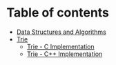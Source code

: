 # Table of contents

* [Data Structures and Algorithms](README.md)
* [Trie](trie/README.md)
  * [Trie - C Implementation](trie/trie-c-implementation.md)
  * [Trie - C++ Implementation](trie/trie-c++-implementation.md)

